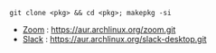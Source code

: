 `git clone <pkg> && cd <pkg>; makepkg -si`

 - [Zoom](https://aur.archlinux.org/packages/zoom/) : https://aur.archlinux.org/zoom.git
 - [Slack](https://aur.archlinux.org/packages/slack-desktop/) : https://aur.archlinux.org/slack-desktop.git
